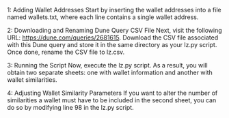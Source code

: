 1: Adding Wallet Addresses
Start by inserting the wallet addresses into a file named wallets.txt, where each line contains a single wallet address.

2: Downloading and Renaming Dune Query CSV File
Next, visit the following URL: https://dune.com/queries/2681615. Download the CSV file associated with this Dune query and store it in the same directory as your lz.py script. Once done, rename the CSV file to lz.csv.

3: Running the Script
Now, execute the lz.py script. As a result, you will obtain two separate sheets: one with wallet information and another with wallet similarities.

4: Adjusting Wallet Similarity Parameters
If you want to alter the number of similarities a wallet must have to be included in the second sheet, you can do so by modifying line 98 in the lz.py script.
